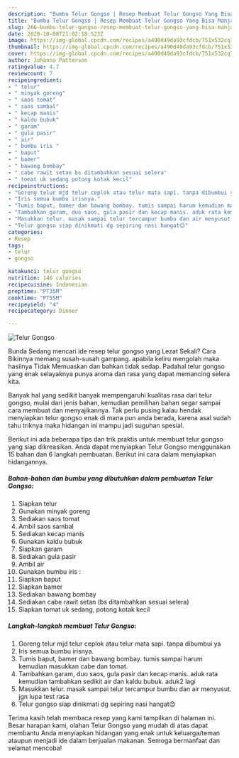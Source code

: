 ```yaml
---
description: "Bumbu Telur Gongso | Resep Membuat Telur Gongso Yang Bisa Manjain Lidah"
title: "Bumbu Telur Gongso | Resep Membuat Telur Gongso Yang Bisa Manjain Lidah"
slug: 266-bumbu-telur-gongso-resep-membuat-telur-gongso-yang-bisa-manjain-lidah
date: 2020-10-08T21:02:18.523Z
image: https://img-global.cpcdn.com/recipes/a490d49da93cfdcb/751x532cq70/telur-gongso-foto-resep-utama.jpg
thumbnail: https://img-global.cpcdn.com/recipes/a490d49da93cfdcb/751x532cq70/telur-gongso-foto-resep-utama.jpg
cover: https://img-global.cpcdn.com/recipes/a490d49da93cfdcb/751x532cq70/telur-gongso-foto-resep-utama.jpg
author: Johanna Patterson
ratingvalue: 4.7
reviewcount: 7
recipeingredient:
- " telur"
- " minyak goreng"
- " saos tomat"
- " saos sambal"
- " kecap manis"
- " kaldu bubuk"
- " garam"
- " gula pasir"
- " air"
- " bumbu iris "
- " baput"
- " bamer"
- " bawang bombay"
- " cabe rawit setan bs ditambahkan sesuai selera"
- " tomat uk sedang potong kotak kecil"
recipeinstructions:
- "Goreng telur mjd telur ceplok atau telur mata sapi. tanpa dibumbui ya"
- "Iris semua bumbu irisnya."
- "Tumis baput, bamer dan bawang bombay. tumis sampai harum kemudian masukkan cabe dan tomat."
- "Tambahkan garam, duo saos, gula pasir dan kecap manis. aduk rata kemudian tambahkan sedikit air dan kaldu bubuk. aduk2 lagi"
- "Masukkan telur. masak sampai telur tercampur bumbu dan air menyusut. jgn lupa test rasa"
- "Telur gongso siap dinikmati dg sepiring nasi hangat😊"
categories:
- Resep
tags:
- telur
- gongso

katakunci: telur gongso 
nutrition: 146 calories
recipecuisine: Indonesian
preptime: "PT35M"
cooktime: "PT55M"
recipeyield: "4"
recipecategory: Dinner

---
```



![Telur Gongso](https://img-global.cpcdn.com/recipes/a490d49da93cfdcb/751x532cq70/telur-gongso-foto-resep-utama.jpg)

Bunda Sedang mencari ide resep telur gongso yang Lezat Sekali? Cara Bikinnya memang susah-susah gampang. apabila keliru mengolah maka hasilnya Tidak Memuaskan dan bahkan tidak sedap. Padahal telur gongso yang enak selayaknya punya aroma dan rasa yang dapat memancing selera kita.



Banyak hal yang sedikit banyak mempengaruhi kualitas rasa dari telur gongso, mulai dari jenis bahan, kemudian pemilihan bahan segar sampai cara membuat dan menyajikannya. Tak perlu pusing kalau hendak menyiapkan telur gongso enak di mana pun anda berada, karena asal sudah tahu triknya maka hidangan ini mampu jadi suguhan spesial.


Berikut ini ada beberapa tips dan trik praktis untuk membuat telur gongso yang siap dikreasikan. Anda dapat menyiapkan Telur Gongso menggunakan 15 bahan dan 6 langkah pembuatan. Berikut ini cara dalam menyiapkan hidangannya.

<!--inarticleads1-->

##### Bahan-bahan dan bumbu yang dibutuhkan dalam pembuatan Telur Gongso:

1. Siapkan  telur
1. Gunakan  minyak goreng
1. Sediakan  saos tomat
1. Ambil  saos sambal
1. Sediakan  kecap manis
1. Gunakan  kaldu bubuk
1. Siapkan  garam
1. Sediakan  gula pasir
1. Ambil  air
1. Gunakan  bumbu iris :
1. Siapkan  baput
1. Siapkan  bamer
1. Sediakan  bawang bombay
1. Sediakan  cabe rawit setan (bs ditambahkan sesuai selera)
1. Siapkan  tomat uk sedang, potong kotak kecil




<!--inarticleads2-->

##### Langkah-langkah membuat Telur Gongso:

1. Goreng telur mjd telur ceplok atau telur mata sapi. tanpa dibumbui ya
1. Iris semua bumbu irisnya.
1. Tumis baput, bamer dan bawang bombay. tumis sampai harum kemudian masukkan cabe dan tomat.
1. Tambahkan garam, duo saos, gula pasir dan kecap manis. aduk rata kemudian tambahkan sedikit air dan kaldu bubuk. aduk2 lagi
1. Masukkan telur. masak sampai telur tercampur bumbu dan air menyusut. jgn lupa test rasa
1. Telur gongso siap dinikmati dg sepiring nasi hangat😊




Terima kasih telah membaca resep yang kami tampilkan di halaman ini. Besar harapan kami, olahan Telur Gongso yang mudah di atas dapat membantu Anda menyiapkan hidangan yang enak untuk keluarga/teman ataupun menjadi ide dalam berjualan makanan. Semoga bermanfaat dan selamat mencoba!

